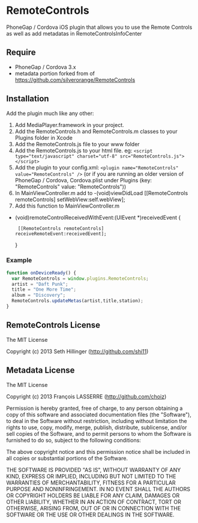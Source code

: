 RemoteControls
==========

PhoneGap / Cordova iOS plugin that allows you to use the Remote Controls as well as add metadatas in RemoteControlsInfoCenter

Require
-------

- PhoneGap / Cordova 3.x
- metadata portion forked from of https://github.com/silverorange/RemoteControls

Installation
------------

Add the plugin much like any other:

1. Add MediaPlayer.framework in your project.
2. Add the RemoteControls.h and RemoteControls.m classes to your Plugins folder in Xcode
3. Add the RemoteControls.js file to your www folder
4. Add the RemoteControls.js to your html file. eg: `<script type="text/javascript" charset="utf-8" src="RemoteControls.js"></script>`
5. Add the plugin to your config.xml: `<plugin name="RemoteControls" value="RemoteControls" />` (or if you are running an older version of PhoneGap / Cordova, Cordova.plist under Plugins (key: "RemoteControls" value: "RemoteControls"))
6. In MainViewController.m add to -(void)viewDidLoad [[RemoteControls remoteControls] setWebView:self.webView];
7. Add this function to MainViewController.m
- (void)remoteControlReceivedWithEvent:(UIEvent *)receivedEvent {

       [[RemoteControls remoteControls] receiveRemoteEvent:receivedEvent];
   }
   

### Example
```javascript
function onDeviceReady() {
  var RemoteControls = window.plugins.RemoteControls;
  artist = "Daft Punk";
  title = "One More Time";
  album = "Discovery";
  RemoteControls.updateMetas(artist,title,station);
}
```

## RemoteControls License

The MIT License

Copyright (c) 2013 Seth Hillinger (http://github.com/shi11)

## Metadata License

The MIT License

Copyright (c) 2013 François LASSERRE (http://github.com/choiz)

Permission is hereby granted, free of charge, to any person obtaining a copy of this software and associated documentation files (the "Software"), to deal in the Software without restriction, including without limitation the rights to use, copy, modify, merge, publish, distribute, sublicense, and/or sell copies of the Software, and to permit persons to whom the Software is furnished to do so, subject to the following conditions:

The above copyright notice and this permission notice shall be included in all copies or substantial portions of the Software.

THE SOFTWARE IS PROVIDED "AS IS", WITHOUT WARRANTY OF ANY KIND, EXPRESS OR IMPLIED, INCLUDING BUT NOT LIMITED TO THE WARRANTIES OF MERCHANTABILITY, FITNESS FOR A PARTICULAR PURPOSE AND NONINFRINGEMENT. IN NO EVENT SHALL THE AUTHORS OR COPYRIGHT HOLDERS BE LIABLE FOR ANY CLAIM, DAMAGES OR OTHER LIABILITY, WHETHER IN AN ACTION OF CONTRACT, TORT OR OTHERWISE, ARISING FROM, OUT OF OR IN CONNECTION WITH THE SOFTWARE OR THE USE OR OTHER DEALINGS IN THE SOFTWARE.
